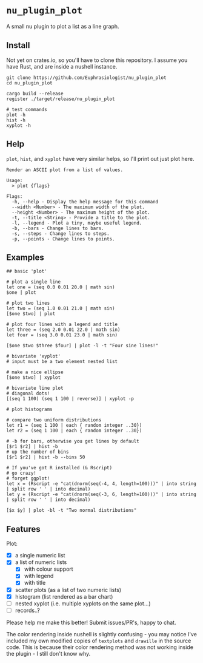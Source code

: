 # `nu_plugin_plot`

A small nu plugin to plot a list as a line graph.

## Install

Not yet on crates.io, so you'll have to clone this repository. I assume you have Rust, and are inside a nushell instance.

```console
git clone https://github.com/Euphrasiologist/nu_plugin_plot
cd nu_plugin_plot

cargo build --release
register ./target/release/nu_plugin_plot

# test commands
plot -h
hist -h
xyplot -h
```

## Help

`plot`, `hist`, and `xyplot` have very similar helps, so I'll print out just plot here.

```console
Render an ASCII plot from a list of values.

Usage:
  > plot {flags} 

Flags:
  -h, --help - Display the help message for this command
  --width <Number> - The maximum width of the plot.
  --height <Number> - The maximum height of the plot.
  -t, --title <String> - Provide a title to the plot.
  -l, --legend - Plot a tiny, maybe useful legend.
  -b, --bars - Change lines to bars.
  -s, --steps - Change lines to steps.
  -p, --points - Change lines to points.
```

## Examples

```console
## basic 'plot'

# plot a single line
let one = (seq 0.0 0.01 20.0 | math sin)
$one | plot

# plot two lines
let two = (seq 1.0 0.01 21.0 | math sin)
[$one $two] | plot

# plot four lines with a legend and title
let three = (seq 2.0 0.01 22.0 | math sin)
let four = (seq 3.0 0.01 23.0 | math sin)

[$one $two $three $four] | plot -l -t "Four sine lines!"

# bivariate 'xyplot'
# input must be a two element nested list

# make a nice ellipse
[$one $two] | xyplot

# bivariate line plot
# diagonal dots!
[(seq 1 100) (seq 1 100 | reverse)] | xyplot -p

# plot histograms

# compare two uniform distributions
let r1 = (seq 1 100 | each { random integer ..30})
let r2 = (seq 1 100 | each { random integer ..30})

# -b for bars, otherwise you get lines by default
[$r1 $r2] | hist -b
# up the number of bins
[$r1 $r2] | hist -b --bins 50

# If you've got R installed (& Rscript)
# go crazy!
# forget ggplot!
let x = (Rscript -e "cat(dnorm(seq(-4, 4, length=100)))" | into string | split row ' ' | into decimal)
let y = (Rscript -e "cat(dnorm(seq(-3, 6, length=100)))" | into string | split row ' ' | into decimal)

[$x $y] | plot -bl -t "Two normal distributions"
```

## Features

Plot:

- [x] a single numeric list
- [x] a list of numeric lists
  - [x] with colour support
  - [x] with legend
  - [x] with title
- [x] scatter plots (as a list of two numeric lists)
- [x] histogram (list rendered as a bar chart)
- [ ] nested xyplot (i.e. multiple xyplots on the same plot...)
- [ ] records..?

Please help me make this better! Submit issues/PR's, happy to chat.

The color rendering inside nushell is slightly confusing - you may notice I've included my own modified copies of `textplots` and `drawille` in the source code. This is because their color rendering method was not working inside the plugin - I still don't know why.